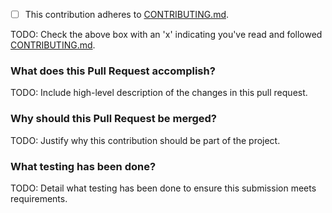 - [ ] This contribution adheres to [CONTRIBUTING.md](https://github.com/ni/measurement-services-python/blob/main/CONTRIBUTING.md).

TODO: Check the above box with an 'x' indicating you've read and followed [CONTRIBUTING.md](https://github.com/ni/measurement-services-python/blob/main/CONTRIBUTING.md).

### What does this Pull Request accomplish?

TODO: Include high-level description of the changes in this pull request.

### Why should this Pull Request be merged?

TODO: Justify why this contribution should be part of the project.

### What testing has been done?

TODO: Detail what testing has been done to ensure this submission meets requirements.